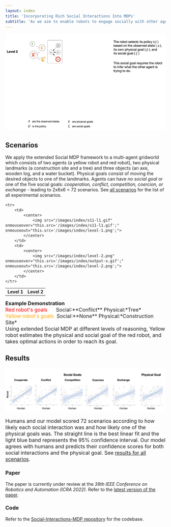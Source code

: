 ```yaml
---
layout: index
title: 'Incorporating Rich Social Interactions Into MDPs'
subtitle: 'As we aim to enable robots to engage socially with other agents much as we do as humans there is a need for a rich theory of social interactions. We formalize this by extending Social MDPs where agents reason about the arbitrary functions of each others hidden rewards with different levels of reasoning. The extended Social MDPs encode five basic social interactions: <i>cooperate, conflict, competition, coercion and exchange</i> and can produce actions that are close to human judgements.'
---
```


<img src="/images/index/levels-of-reasoning.gif" >

## Scenarios
We apply the extended Social MDP framework to a multi-agent gridworld which consists of two agents (a yellow robot and red robot), two physical landmarks (a construction site and a tree) and three objects (an axe, wooden log, and a water bucket). Physical goals consist of moving the desired objects to one of the landmarks. Agents can have *no social goal* or one of the five social goals: *cooperation, conflict, competition, coercion, or exchange* - leading to 2x6x6 = 72 scenarios. See <a href="{{ item.url | relative_url }}/scenarios">all scenarios</a> for the list of all experimental scenarios.

<table cellpadding="1">
    <tr>
        <td style="width:50%; text-align:center">
            <b>Level 1</b>
        </td>
        <td style="width:50%; text-align:center">
            <b>Level 2</b>
        </td>
    </tr>
    
    <tr>
        <td>
            <center>
                <img src="/images/index/s11-l1.gif" onmouseover="this.src='/images/index/s11-l1.gif';" onmouseout="this.src='/images/index/level-1.png';">
            </center>
        </td>
        <td>
            <center>
                <img src="/images/index/level-2.png" onmouseover="this.src='/images/index/output-x.gif';" onmouseout="this.src='/images/index/level-2.png';">
            </center>
        </td>
    </tr>
</table>
<span style="font-size:medium;"><b>Example Demonstration </b><br/><font color="red">Red robot's goals&nbsp;&nbsp;&nbsp;&nbsp;&nbsp;</font> Social:**Conflict** Physical:*Tree* <br/><font color="orange">Yellow robot's goals&nbsp;</font> Social:**None** Physical:*Construction Site* <br/>Using extended Social MDP at different levels of reasoning, Yellow robot estimates the physical and social goal of the red robot, and takes optimal actions in order to reach its goal.</span>

## Results
<img src="/images/index/goal-weights.png" width="900">
<p><span style="font-size:medium;">Humans and our model scored 72 scenarios according to how likely each social interaction was and how likely one of the physical goals was. The straight line is the best linear fit and the light blue band represents the 95% confidence interval. Our model agrees with humans and predicts their confidence scores for both social interactions and the physical goal. See <a href="{{ item.url | relative_url }}/results">results for all scenarios</a>.</span></p>

### Paper
The paper is currently under review at the *39th IEEE Conference on Robotics and Automation (ICRA 2022)*. Refer to the <a href="{{ item.url | relative_url }}/paper">latest version of the paper</a>. 

### Code
Refer to the [Social-Interactions-MDP repository](https://github.com/Social-Interactions-MDP/social-interactions-mdp-framework) for the codebase.
